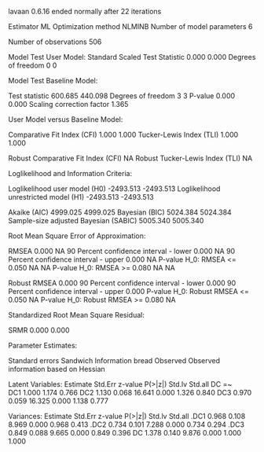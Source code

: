 lavaan 0.6.16 ended normally after 22 iterations

  Estimator                                         ML
  Optimization method                           NLMINB
  Number of model parameters                         6

  Number of observations                           506

Model Test User Model:
                                              Standard      Scaled
  Test Statistic                                 0.000       0.000
  Degrees of freedom                                 0           0

Model Test Baseline Model:

  Test statistic                               600.685     440.098
  Degrees of freedom                                 3           3
  P-value                                        0.000       0.000
  Scaling correction factor                                  1.365

User Model versus Baseline Model:

  Comparative Fit Index (CFI)                    1.000       1.000
  Tucker-Lewis Index (TLI)                       1.000       1.000
                                                                  
  Robust Comparative Fit Index (CFI)                            NA
  Robust Tucker-Lewis Index (TLI)                               NA

Loglikelihood and Information Criteria:

  Loglikelihood user model (H0)              -2493.513   -2493.513
  Loglikelihood unrestricted model (H1)      -2493.513   -2493.513
                                                                  
  Akaike (AIC)                                4999.025    4999.025
  Bayesian (BIC)                              5024.384    5024.384
  Sample-size adjusted Bayesian (SABIC)       5005.340    5005.340

Root Mean Square Error of Approximation:

  RMSEA                                          0.000          NA
  90 Percent confidence interval - lower         0.000          NA
  90 Percent confidence interval - upper         0.000          NA
  P-value H_0: RMSEA <= 0.050                       NA          NA
  P-value H_0: RMSEA >= 0.080                       NA          NA
                                                                  
  Robust RMSEA                                               0.000
  90 Percent confidence interval - lower                     0.000
  90 Percent confidence interval - upper                     0.000
  P-value H_0: Robust RMSEA <= 0.050                            NA
  P-value H_0: Robust RMSEA >= 0.080                            NA

Standardized Root Mean Square Residual:

  SRMR                                           0.000       0.000

Parameter Estimates:

  Standard errors                             Sandwich
  Information bread                           Observed
  Observed information based on                Hessian

Latent Variables:
                   Estimate  Std.Err  z-value  P(>|z|)   Std.lv  Std.all
  DC =~                                                                 
    DC1               1.000                               1.174    0.766
    DC2               1.130    0.068   16.641    0.000    1.326    0.840
    DC3               0.970    0.059   16.325    0.000    1.138    0.777

Variances:
                   Estimate  Std.Err  z-value  P(>|z|)   Std.lv  Std.all
   .DC1               0.968    0.108    8.969    0.000    0.968    0.413
   .DC2               0.734    0.101    7.288    0.000    0.734    0.294
   .DC3               0.849    0.088    9.665    0.000    0.849    0.396
    DC                1.378    0.140    9.876    0.000    1.000    1.000

